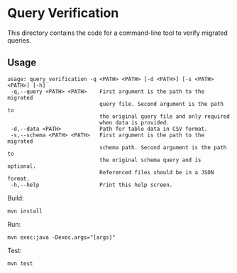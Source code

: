 # Query Verification

This directory contains the code for a command-line tool to verify migrated queries.

## Usage
```
usage: query_verification -q <PATH> <PATH> [-d <PATH>] [-s <PATH> <PATH>] [-h]
 -q,--query <PATH> <PATH>    First argument is the path to the migrated
                             query file. Second argument is the path to
                             the original query file and only required
                             when data is provided.
 -d,--data <PATH>            Path for table data in CSV format.
 -s,--schema <PATH> <PATH>   First argument is the path to the migrated
                             schema path. Second argument is the path to
                             the original schema query and is optional.
                             Referenced files should be in a JSON format.
 -h,--help                   Print this help screen.
 ```

Build:
```
mvn install
```

Run:
```
mvn exec:java -Dexec.args="[args]"
```

Test:
```
mvn test
```